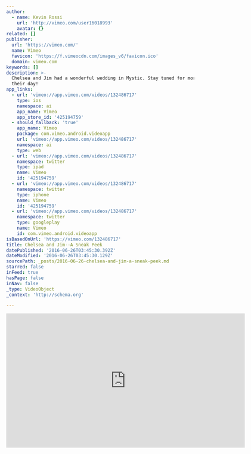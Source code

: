 ```yaml
---
author:
  - name: Kevin Rossi
    url: 'http://vimeo.com/user16018993'
    avatar: {}
related: []
publisher:
  url: 'https://vimeo.com/'
  name: Vimeo
  favicon: 'https://f.vimeocdn.com/images_v6/favicon.ico'
  domain: vimeo.com
keywords: []
description: >-
  Chelsea and Jim had a wonderful wedding in Mystic. Stay tuned for more from
  their day!
app_links:
  - url: 'vimeo://app.vimeo.com/videos/132486717'
    type: ios
    namespace: ai
    app_name: Vimeo
    app_store_id: '425194759'
  - should_fallback: 'true'
    app_name: Vimeo
    package: com.vimeo.android.videoapp
    url: 'vimeo://app.vimeo.com/videos/132486717'
    namespace: ai
    type: web
  - url: 'vimeo://app.vimeo.com/videos/132486717'
    namespace: twitter
    type: ipad
    name: Vimeo
    id: '425194759'
  - url: 'vimeo://app.vimeo.com/videos/132486717'
    namespace: twitter
    type: iphone
    name: Vimeo
    id: '425194759'
  - url: 'vimeo://app.vimeo.com/videos/132486717'
    namespace: twitter
    type: googleplay
    name: Vimeo
    id: com.vimeo.android.videoapp
isBasedOnUrl: 'https://vimeo.com/132486717'
title: Chelsea and Jim--A Sneak Peek
datePublished: '2016-06-26T03:45:30.392Z'
dateModified: '2016-06-26T03:45:30.129Z'
sourcePath: _posts/2016-06-26-chelsea-and-jim-a-sneak-peek.md
starred: false
inFeed: true
hasPage: false
inNav: false
_type: VideoObject
_context: 'http://schema.org'

---
```

<iframe src="https://cdn.embedly.com/widgets/media.html?src=https%3A%2F%2Fplayer.vimeo.com%2Fvideo%2F132486717&amp;url=https%3A%2F%2Fvimeo.com%2F132486717&amp;image=http%3A%2F%2Fi.vimeocdn.com%2Fvideo%2F525172820_640.jpg&amp;key=b7d04c9b404c499eba89ee7072e1c4f7&amp;type=text%2Fhtml&amp;schema=vimeo" width="640" height="360" scrolling="no" frameborder="0" allowfullscreen="" style=""></iframe>